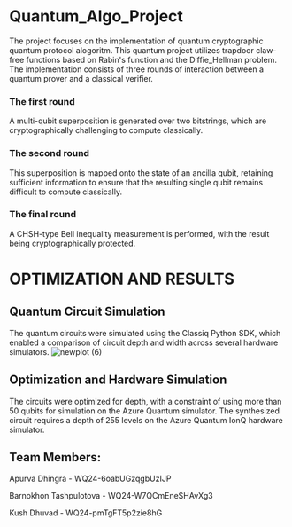 # Quantum_Algo_Project
The project focuses on the implementation of quantum cryptographic quantum protocol alogoritm. This quantum project utilizes trapdoor claw-free functions based on Rabin's function and the Diffie_Hellman problem. The implementation consists of three rounds of interaction between a quantum prover and a classical verifier. 
### The first round 
A multi-qubit superposition is generated over two bitstrings, which are cryptographically challenging to compute classically. 
### The second round 
This superposition is mapped onto the state of an ancilla qubit, retaining sufficient information to ensure that the resulting single qubit remains difficult to compute classically.
### The final round 
A CHSH-type Bell inequality measurement is performed, with the result being cryptographically protected. 

# OPTIMIZATION AND RESULTS 
## Quantum Circuit Simulation
The quantum circuits were simulated using the Classiq Python SDK, which enabled a comparison of circuit depth and width across several hardware simulators.
![newplot (6)](https://github.com/user-attachments/assets/cfbc973b-e3eb-4d45-8bbb-492a7b38fa65)

## Optimization and Hardware Simulation
The circuits were optimized for depth, with a constraint of using more than 50 qubits for simulation on the Azure Quantum simulator. The synthesized circuit requires a depth of 255 levels on the Azure Quantum IonQ hardware simulator.

## Team Members:
Apurva Dhingra - WQ24-6oabUGzqgbUzIJP

Barnokhon Tashpulotova - WQ24-W7QCmEneSHAvXg3

Kush Dhuvad - WQ24-pmTgFT5p2zie8hG
